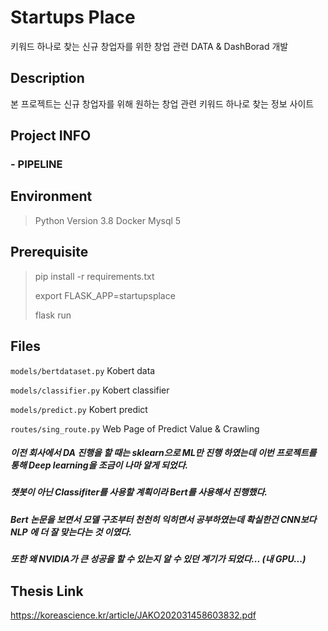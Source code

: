 

# Startups Place
키워드 하나로 찾는 신규 창업자를 위한 창업 관련 DATA &amp; DashBorad 개발

## Description
본 프로젝트는 신규 창업자를 위해 원하는 창업 관련 키워드 하나로 찾는 정보 사이트

## Project INFO


### - PIPELINE


## Environment

> Python Version 3.8
> Docker Mysql 5


## Prerequisite
> pip install -r requirements.txt
> 
> export FLASK_APP=startupsplace
>
> flask run


## Files
`models/bertdataset.py` Kobert data

`models/classifier.py` Kobert classifier

`models/predict.py` Kobert predict

`routes/sing_route.py` Web Page of Predict Value & Crawling


##### 이전  회사에서 DA 진행을 할 때는 sklearn으로 ML만 진행 하였는데 이번 프로젝트를 통해 Deep learning을 조금이 나마 알게 되었다.
##### 챗봇이 아닌 Classifiter를 사용할 계획이라 Bert를 사용해서 진행했다.
##### Bert 논문을 보면서 모델 구조부터 천천히 익히면서 공부하였는데 확실한건 CNN보다 NLP 에 더 잘 맞는다는 것 이였다.
##### 또한 왜 NVIDIA가 큰 성공을 할 수 있는지 알 수 있던 계기가 되었다... (내 GPU...)


## Thesis Link
https://koreascience.kr/article/JAKO202031458603832.pdf

